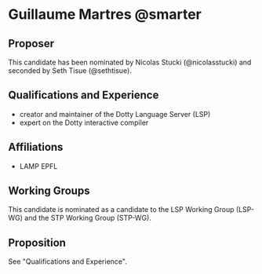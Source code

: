 # Guillaume Martres @smarter

## Proposer

This candidate has been nominated by Nicolas Stucki (@nicolasstucki) and
seconded by Seth Tisue (@sethtisue).

## Qualifications and Experience

- creator and maintainer of the Dotty Language Server (LSP)
- expert on the Dotty interactive compiler

## Affiliations

- LAMP EPFL

## Working Groups

This candidate is nominated as a candidate to the LSP Working Group (LSP-WG)
and the STP Working Group (STP-WG).

## Proposition

See "Qualifications and Experience".
